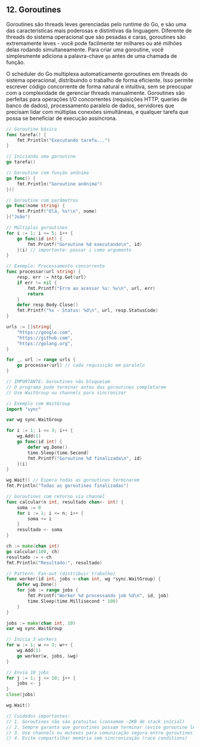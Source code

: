 ## 12. Goroutines

Goroutines são threads leves gerenciadas pelo runtime do Go, e são uma das características mais poderosas e distintivas da linguagem. Diferente de threads do sistema operacional que são pesadas e caras, goroutines são extremamente leves - você pode facilmente ter milhares ou até milhões delas rodando simultaneamente. Para criar uma goroutine, você simplesmente adiciona a palavra-chave `go` antes de uma chamada de função.

O scheduler do Go multiplexa automaticamente goroutines em threads do sistema operacional, distribuindo o trabalho de forma eficiente. Isso permite escrever código concorrente de forma natural e intuitiva, sem se preocupar com a complexidade de gerenciar threads manualmente. Goroutines são perfeitas para operações I/O concorrentes (requisições HTTP, queries de banco de dados), processamento paralelo de dados, servidores que precisam lidar com múltiplas conexões simultâneas, e qualquer tarefa que possa se beneficiar de execução assíncrona.

```go
// Goroutine básica
func tarefa() {
    fmt.Println("Executando tarefa...")
}

// Iniciando uma goroutine
go tarefa()

// Goroutine com função anônima
go func() {
    fmt.Println("Goroutine anônima")
}()

// Goroutine com parâmetros
go func(nome string) {
    fmt.Printf("Olá, %s!\n", nome)
}("João")

// Múltiplas goroutines
for i := 1; i <= 5; i++ {
    go func(id int) {
        fmt.Printf("Goroutine %d executando\n", id)
    }(i) // importante: passar i como argumento
}

// Exemplo: Processamento concorrente
func processar(url string) {
    resp, err := http.Get(url)
    if err != nil {
        fmt.Printf("Erro ao acessar %s: %v\n", url, err)
        return
    }
    defer resp.Body.Close()
    fmt.Printf("%s - Status: %d\n", url, resp.StatusCode)
}

urls := []string{
    "https://google.com",
    "https://github.com",
    "https://golang.org",
}

for _, url := range urls {
    go processar(url) // cada requisição em paralelo
}

// IMPORTANTE: Goroutines não bloqueiam
// O programa pode terminar antes das goroutines completarem
// Use WaitGroup ou channels para sincronizar

// Exemplo com WaitGroup
import "sync"

var wg sync.WaitGroup

for i := 1; i <= 3; i++ {
    wg.Add(1)
    go func(id int) {
        defer wg.Done()
        time.Sleep(time.Second)
        fmt.Printf("Goroutine %d finalizada\n", id)
    }(i)
}

wg.Wait() // Espera todas as goroutines terminarem
fmt.Println("Todas as goroutines finalizadas")

// Goroutines com retorno via channel
func calcular(n int, resultado chan<- int) {
    soma := 0
    for i := 1; i <= n; i++ {
        soma += i
    }
    resultado <- soma
}

ch := make(chan int)
go calcular(100, ch)
resultado := <-ch
fmt.Println("Resultado:", resultado)

// Pattern: Fan-out (distribuir trabalho)
func worker(id int, jobs <-chan int, wg *sync.WaitGroup) {
    defer wg.Done()
    for job := range jobs {
        fmt.Printf("Worker %d processando job %d\n", id, job)
        time.Sleep(time.Millisecond * 100)
    }
}

jobs := make(chan int, 10)
var wg sync.WaitGroup

// Inicia 3 workers
for w := 1; w <= 3; w++ {
    wg.Add(1)
    go worker(w, jobs, &wg)
}

// Envia 10 jobs
for j := 1; j <= 10; j++ {
    jobs <- j
}
close(jobs)

wg.Wait()

// Cuidados importantes:
// 1. Goroutines não são gratuitas (consomem ~2KB de stack inicial)
// 2. Sempre garanta que goroutines possam terminar (evite goroutine leaks)
// 3. Use channels ou mutexes para comunicação segura entre goroutines
// 4. Evite compartilhar memória sem sincronização (race conditions)
```